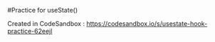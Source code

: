 #Practice for useState()

Created in CodeSandbox : https://codesandbox.io/s/usestate-hook-practice-62eejl
